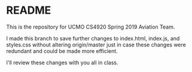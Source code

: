 # README #

This is the repository for UCMO CS4920 Spring 2019 Aviation Team.

I made this branch to save further changes to index.html, index.js, and styles.css without altering origin/master just in case these changes were redundant
and could be made more efficient.

I'll review these changes with you all in class.

